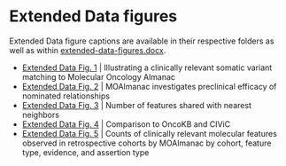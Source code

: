 # Extended Data figures
Extended Data figure captions are available in their respective folders as well as within [extended-data-figures.docx](extended-data-figures.docx).

- [Extended Data Fig. 1](extended-data-fig-1/) | Illustrating a clinically relevant somatic variant matching to Molecular Oncology Almanac
- [Extended Data Fig. 2](extended-data-fig-2/) | MOAlmanac investigates preclinical efficacy of nominated relationships
- [Extended Data Fig. 3](extended-data-fig-3/) | Number of features shared with nearest neighbors
- [Extended Data Fig. 4](extended-data-fig-4/) | Comparison to OncoKB and CIViC
- [Extended Data Fig. 5](extended-data-fig-5/) | Counts of clinically relevant molecular features observed in retrospective cohorts by MOAlmanac by cohort, feature type, evidence, and assertion type
